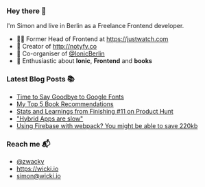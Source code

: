 ### Hey there 👋

I'm Simon and live in Berlin as a Freelance Frontend developer.

* 👨‍💻 Former Head of Frontend at https://justwatch.com
* 🔔 Creator of http://notyfy.co
* 📅 Co-organiser of [@IonicBerlin](https://twitter.com/IonicBerlin)
* 🥰 Enthusiastic about **Ionic**, **Frontend** and **books**

### Latest Blog Posts 📚
<!-- BLOG-POST-LIST:START -->
- [Time to Say Goodbye to Google Fonts](https://wicki.io/posts/2020-11-goodbye-google-fonts/)
- [My Top 5 Book Recommendations](https://wicki.io/posts/2020-09-my-top-5-book-recommendations/)
- [Stats and Learnings from Finishing #11 on Product Hunt](https://wicki.io/posts/2020-06-stats-and-learnings-from-finishing-11-on-product-hunt/)
- ["Hybrid Apps are slow"](https://wicki.io/posts/2019-11-hybrid-apps-are-slow/)
- [Using Firebase with webpack? You might be able to save 220kb](https://wicki.io/posts/2017-08-using-firebase-you-might-be-able-to-save-220kb/)
<!-- BLOG-POST-LIST:END -->

### Reach me 📬

- [@zwacky](https://twitter.com/zwacky)
- https://wicki.io
- simon@wicki.io
